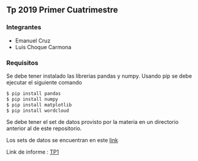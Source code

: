 ## Tp 2019 Primer Cuatrimestre 

### Integrantes
- Emanuel Cruz
- Luis Choque Carmona

### Requisitos

Se debe tener instalado las librerias pandas y numpy. Usando pip se debe ejecutar el siguiente comando

```sh
$ pip install pandas
$ pip install numpy
$ pip install matplotlib
$ pip install wordcloud
```

Se debe tener el set de datos provisto por la materia en un directorio anterior al de este repositorio.

Los sets de datos se encuentran en este [link](https://drive.google.com/drive/folders/1-7ACCWhS3sWVh0vU273YwbS74WmzEhLa)


Link de informe : [TP1]() 


